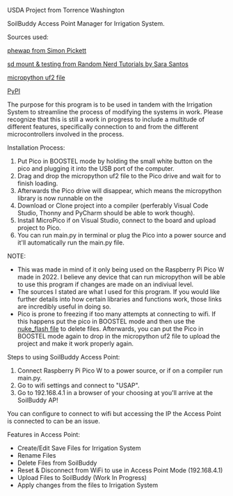 USDA Project from Torrence Washington 

SoilBuddy Access Point Manager for Irrigation System.

Sources used:

[phewap from Simon Pickett](https://github.com/simonprickett/phewap)

[sd mount & testing from Random Nerd Tutorials by Sara Santos](https://randomnerdtutorials.com/raspberry-pi-pico-microsd-card-micropython/)

[micropython uf2 file](https://micropython.org/download/RPI_PICO/)

[PyPI](https://pypi.org/)

The purpose for this program is to be used in tandem with the Irrigation System to streamline the process of modifying the systems in work. Please recognize that this is still a work in progress to include a multitude of different features, specifically connection to and from the different microcontrollers involved in the process.

Installation Process:
1. Put Pico in BOOSTEL mode by holding the small white button on the pico and plugging it into the USB port of the computer.
2. Drag and drop the micropython uf2 file to the Pico drive and wait for to finish loading.
3. Afterwards the Pico drive will disappear, which means the micropython library is now runnable on the  
4. Download or Clone project into a compiler (perferably Visual Code Studio, Thonny and PyCharm should be able to work though).
5. Install MicroPico if on Visual Studio, connect to the board and upload project to Pico.
6. You can run main.py in terminal or plug the Pico into a power source and it'll automatically run the main.py file. 

NOTE: 
* This was made in mind of it only being used on the Raspberry Pi Pico W made in 2022. I believe any device that can run micropython will be able to use this program if changes are made on an indiviual level.
* The sources I stated are what I used for this program. If you would like further details into how certain libraries and functions work, those links are incredibly useful in doing so. 
* Pico is prone to freezing if too many attempts at connecting to wifi. If this happens put the pico in BOOSTEL mode and then use the [nuke_flash file](https://www.raspberrypi.com/documentation/microcontrollers/pico-series.html#resetting-flash-memory) to delete files. Afterwards, you can put the Pico in BOOSTEL mode again to drop in the micropython uf2 file to upload the project and make it work properly again. 

Steps to using SoilBuddy Access Point:
 1. Connect Raspberry Pi Pico W to a power source, or if on a compiler run main.py.
 2. Go to wifi settings and connect to "USAP".
 3. Go to 192.168.4.1 in a browser of your choosing at you'll arrive at the SoilBuddy AP!

You can configure to connect to wifi but accessing the IP the Access Point is connected to can be an issue.

Features in Access Point:
* Create/Edit Save Files for Irrigation System
* Rename Files
* Delete Files from SoilBuddy
* Reset & Disconnect from WiFi to use in Access Point Mode (192.168.4.1)
* Upload Files to SoilBuddy (Work In Progress)
* Apply changes from the files to Irrigation System
